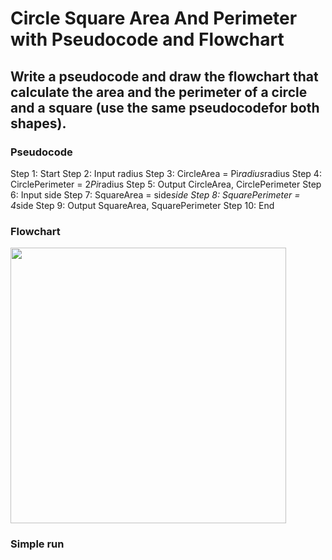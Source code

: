 # Circle Square Area And Perimeter with Pseudocode and Flowchart
## Write a pseudocode and draw the flowchart that calculate the area and the perimeter of a circle and a square (use the same pseudocodefor both shapes). 

### Pseudocode

Step 1:     Start 
Step 2:     Input radius
Step 3:     CircleArea = Pi*radius*radius
Step 4:     CirclePerimeter = 2*Pi*radius
Step 5:     Output CircleArea, CirclePerimeter
Step 6:     Input side
Step 7:     SquareArea = side*side
Step 8:     SquarePerimeter = 4*side
Step 9:     Output SquareArea, SquarePerimeter
Step 10:    End

### Flowchart

<img width="441"  src="https://user-images.githubusercontent.com/32389129/65375859-66dbbc00-dca2-11e9-9dec-4c46e551fd54.png">

### Simple run
